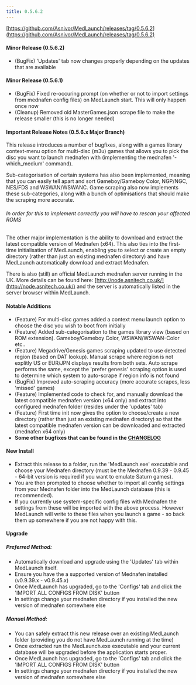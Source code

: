 ```yaml
---
title: 0.5.6.2
---
```


[https://github.com/Asnivor/MedLaunch/releases/tag/0.5.6.2](https://github.com/Asnivor/MedLaunch/releases/tag/0.5.6.2)

#### Minor Release (0.5.6.2)

* (BugFix) 'Updates' tab now changes properly depending on the updates that are available

#### Minor Release (0.5.6.1)

* (BugFix) Fixed re-occuring prompt (on whether or not to import settings from mednafen config files) on MedLaunch start. This will only happen once now
* (Cleanup) Removed old MasterGames.json scrape file to make the release smaller (this is no longer needed)

#### Important Release Notes (0.5.6.x Major Branch)

This release introduces a number of bugfixes, along with a games library context-menu option for multi-disc (m3u) games that allows you to pick the disc you want to launch mednafen with (implementing the mednafen '-which_medium' command).

Sub-categorisation of certain systems has also been implemented, meaning that you can easily tell apart and sort Gameboy/Gameboy Color, NGP/NGC, NES/FDS and WSWAN/WSWANC. Game scraping also now implements these sub-categories, along with a bunch of optimisations that should make the scraping more accurate.

###### In order for this to implement correctly you will have to rescan your affected ROMS

The other major implementation is the ability to download and extract the latest compatible version of Mednafen (x64). This also ties into the first-time initialisation of MedLaunch, enabling you to select or create an empty directory (rather than just an existing mednafen directory) and have MedLaunch automatically download and extract Mednafen.

There is also (still) an official MedLaunch mednafen server running in the UK.  More details can be found here:
[http://node.asnitech.co.uk/](http://node.asnitech.co.uk/) and the server is automatically listed in the server browser within MedLaunch.

#### Notable Additions
* (Feature) For multi-disc games added a context menu launch option to choose the disc you wish to boot from initially
* (Feature) Added sub-categorisation to the games library view (based on ROM extension). Gameboy/Gameboy Color, WSWAN/WSWAN-Color etc..
* (Feature) Megadrive/Genesis games scraping updated to use detected region (based on DAT lookup). Manual scrape where region is not explitly US or EUR/JPN displays results from both sets. Auto scrape performs the same, except the 'prefer genesis' scraping option is used to determine which system to auto-scrape if region info is not found
* (BugFix) Improved auto-scraping accuracy (more accurate scrapes, less 'missed' games)
* (Feature) Implemented code to check for, and manually download the latest compatible mednafen version (x64 only) and extract into configured mednafen folder (resides under the 'updates' tab)
* (Feature) First time init now gives the option to choose/create a new directory (rather than just an existing mednafen directory) so that the latest compatible mednafen version can be downloaded and extracted (mednafen x64 only)
* **Some other bugfixes that can be found in the [CHANGELOG](http://medlaunch.asnitech.co.uk/changelog)**

#### New Install
- Extract this release to a folder, run the 'MedLaunch.exe' executable and choose your Mednafen directory (must be the Mednafen 0.9.39 - 0.9.45  - 64-bit version is required if you want to emulate Saturn games). 
- You are then prompted to choose whether to import all config settings from your Mednafen folder into the MedLaunch database (this is recommended).
- If you currently use system-specific config files with Mednafen the settings from these will be imported with the above process. However MedLaunch will write to these files when you launch a game - so back them up somewhere if you are not happy with this.

#### Upgrade

##### Preferred Method:
- Automatically download and upgrade using the 'Updates' tab within MedLaunch itself.
- Ensure you have the a supported version of Mednafen installed (v0.9.39.x - v0.9.45.x)
- Once MedLaunch has upgraded, go to the 'Configs' tab and click the 'IMPORT ALL CONFIGS FROM DISK' button
- In settings change your mednafen directory if you installed the new version of mednafen somewhere else

##### Manual Method:
- You can safely extract this new release over an existing MedLaunch folder (providing you do not have MedLaunch running at the time) 
- Once extracted run the MedLaunch.exe executable and your current database will be upgraded before the application starts proper.
- Once MedLaunch has upgraded, go to the 'Configs' tab and click the 'IMPORT ALL CONFIGS FROM DISK' button
- In settings change your mednafen directory if you installed the new version of mednafen somewhere else